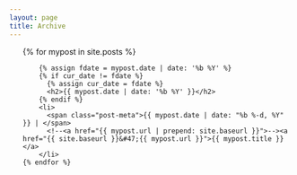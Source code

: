 ```yaml
---
layout: page
title: Archive
---
```


<!-- <p class="message">
  Hey! This is my archive. It's a work in progress... like everything else on this site, heh. My bullets aren't grouping properly right now so... ¯\_(ツ)_/¯
</p> -->

<div class="posts">

  <ul class="posts">
    {% for mypost in site.posts %}
      
        {% assign fdate = mypost.date | date: '%b %Y' %}
        {% if cur_date != fdate %}
          {% assign cur_date = fdate %}
          <h2>{{ mypost.date | date: '%b %Y' }}</h2>
        {% endif %}
        <li>
          <span class="post-meta">{{ mypost.date | date: "%b %-d, %Y" }} | </span>
          <!--<a href="{{ mypost.url | prepend: site.baseurl }}">--><a href="{{ site.baseurl }}&#47;{{ mypost.url }}">{{ mypost.title }}</a>
        </li>
    {% endfor %}
  </ul>

<!-- old archive format, not grouped by month 
<ul>
  {% for post in site.posts %}
    <li>{{ post.date | date_to_string }} – <a href="{{ site.baseurl }}/{{ post.url }}">
        {{ post.title }}
      </a></li>
  {% endfor %}
  </ul>
-->
</div>